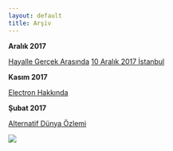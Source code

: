 ```yaml
---
layout: default
title: Arşiv
---
```


**Aralık 2017**

[Hayalle Gerçek Arasında](blog/hayalle-gercek-arasinda)
[10 Aralık 2017 İstanbul](https://caglayandemirci.github.io/blog/10-aralik-2017-istanbul)

**Kasım 2017**

[Electron Hakkında](https://caglayandemirci.github.io/cs/electron-hakkinda)

**Şubat 2017**

[Alternatif Dünya Özlemi](https://caglayandemirci.github.io/blog/alternatif-dunya-ozlemi)

![](http://www.thisiscolossal.com/wp-content/uploads/2017/06/library-1.jpg)
